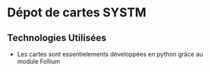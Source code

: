 # Dépot de cartes SYSTM


## Technologies Utilisées

- Les cartes sont essentielements développées en python grâce au module Follium

